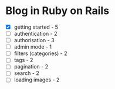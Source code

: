 # Blog in Ruby on Rails
    
- [x] getting started - 5
- [ ] authentication - 2 
- [ ] authorisation - 3
- [ ] admin mode - 1
- [ ] filters (categories) - 2
- [ ] tags - 2
- [ ] pagination - 2
- [ ] search - 2
- [ ] loading images - 2
